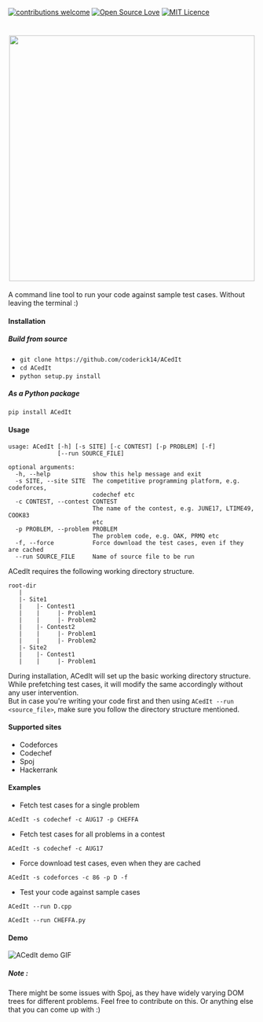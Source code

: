 [![contributions welcome](https://img.shields.io/badge/contributions-welcome-brightgreen.svg?style=flat)](https://github.com/coderick14/ACedIt/issues)
[![Open Source Love](https://badges.frapsoft.com/os/v2/open-source.svg?v=103)](https://github.com/coderick14/ACedIt/) 
[![MIT Licence](https://badges.frapsoft.com/os/mit/mit.svg?v=103)](https://opensource.org/licenses/mit-license.php)
<h1 align="center">
    <img src="https://github.com/coderick14/ACedIt/blob/master/images/logo.png" width="500"/><br/>
</h1>
A command line tool to run your code against sample test cases. Without leaving the terminal :) 

#### Installation
##### Build from source
+ `git clone https://github.com/coderick14/ACedIt`
+ `cd ACedIt`
+ `python setup.py install`

##### As a Python package
```
pip install ACedIt
```

#### Usage
```
usage: ACedIt [-h] [-s SITE] [-c CONTEST] [-p PROBLEM] [-f]
              [--run SOURCE_FILE]

optional arguments:
  -h, --help            show this help message and exit
  -s SITE, --site SITE  The competitive programming platform, e.g. codeforces,
                        codechef etc
  -c CONTEST, --contest CONTEST
                        The name of the contest, e.g. JUNE17, LTIME49, COOK83
                        etc
  -p PROBLEM, --problem PROBLEM
                        The problem code, e.g. OAK, PRMQ etc
  -f, --force           Force download the test cases, even if they are cached
  --run SOURCE_FILE     Name of source file to be run

```

ACedIt requires the following working directory structure.
```
root-dir
   |
   |- Site1
   |    |- Contest1
   |    |     |- Problem1
   |    |     |- Problem2
   |    |- Contest2
   |    |     |- Problem1
   |    |     |- Problem2
   |- Site2
   |    |- Contest1
   |    |     |- Problem1

```
During installation, ACedIt will set up the basic working directory structure.  
While prefetching test cases, it will modify the same accordingly without any user intervention.  
But in case you're writing your code first and then using `ACedIt --run <source_file>`, make sure you follow the directory structure mentioned.

#### Supported sites
+ Codeforces
+ Codechef
+ Spoj
+ Hackerrank

#### Examples
+ Fetch test cases for a single problem  
```
ACedIt -s codechef -c AUG17 -p CHEFFA
```
+ Fetch test cases for all problems in a contest  
```
ACedIt -s codechef -c AUG17
```
+ Force download test cases, even when they are cached  
```
ACedIt -s codeforces -c 86 -p D -f
```
+ Test your code against sample cases  
```
ACedIt --run D.cpp
```
```
ACedIt --run CHEFFA.py
```

#### Demo
![ACedIt demo GIF](https://github.com/coderick14/ACedIt/blob/master/images/demo.gif "Simple demo of how ACedIt works" )

##### Note : 
There might be some issues with Spoj, as they have widely varying DOM trees for different problems. Feel free to contribute on this. Or anything else that you can come up with :)
